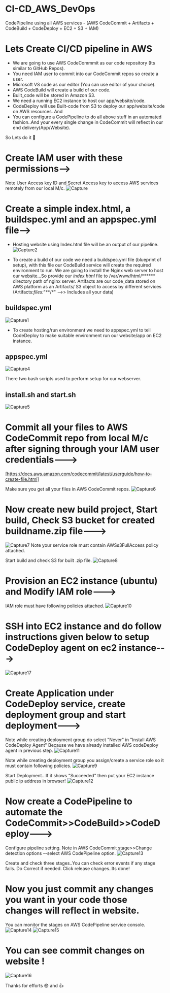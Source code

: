 # CI-CD_AWS_DevOps
CodePipeline using all AWS services - (AWS CodeCommit + Artifacts + CodeBuild + CodeDeploy + EC2 + S3 + IAM)

# Lets Create CI/CD pipeline in AWS 

- We are going to use AWS CodeCommmit as our code repository (Its similar to GitHub Repos).
- You need IAM user to commit into our CodeCommit repos so create a user.
- Microsoft VS code as our editor (You can use editor of your choice).
- AWS CodeBuild will create a build of our code.
- Built_code will be stored in Amazon S3.
- We need a running EC2 instance to host our app/website/code.
- CodeDeploy will use Built-code from S3 to deploy our app/website/code on AWS resources.
And
- You can configure a CodePipeline to do all above stuff in an automated fashion..And your every single change in CodeCommit will reflect in our end delivery(App/Website).

So Lets do it 	:hugs:

# Create IAM user with these permissions-->
   Note User Access key ID and Secret Access key to access AWS services remotely from our local M/c.
    ![Capture](https://user-images.githubusercontent.com/117350787/224547216-b813ffed-f86d-4b79-9dcc-9c2cf25afe0c.PNG)

# Create a simple index.html, a buildspec.yml and an appspec.yml file-->
   
   - Hosting website using Index.html file will be an output of our pipeline.
     ![Capture2](https://user-images.githubusercontent.com/117350787/224549271-0e6d1f7e-c445-41e5-9fb1-44426dd93337.PNG)
   
   - To create a build of our code we need a buildspec.yml file (blueprint of setup), with this file our CodeBuild service will create the required environment to run.
   We are going to install the Nginx web server to host our website...So provide our *index.html* file to /var/www/html/******  directory path of nginx server.
   Artifacts are our code_data stored on AWS platform as an Artifacts/ S3 object to access by different services 
   (Artifacts:_files:_"**/*"  -->> Includes all your data)
   
   buildspec.yml
   ---------------
   ![Capture1](https://user-images.githubusercontent.com/117350787/224547908-a7717e18-070f-4a37-887c-18712f650117.PNG)
   
   - To create hosting/run environment we need to appspec.yml to tell CodeDeploy to make suitable environment run our website/app on EC2 instance.
   
   appspec.yml
   ---------------
   ![Capture4](https://user-images.githubusercontent.com/117350787/224549811-70a9cd28-d8c4-47b9-89d9-7f7721389c29.PNG)
   
   There two bash scripts used to perform setup for our webserver.
   
   install.sh     and     start.sh
   ---------------------------------
   ![Capture5](https://user-images.githubusercontent.com/117350787/224550174-f4be6b16-030e-4d12-b19f-f88201ed90bd.PNG)
   
# Commit all your files to AWS CodeCommit repo from local M/c after signing through your IAM user credentials--->
     
   [https://docs.aws.amazon.com/codecommit/latest/userguide/how-to-create-file.html]
   
   Make sure you get all your files in AWS CodeCommit repos.
   ![Capture6](https://user-images.githubusercontent.com/117350787/224550479-0d583109-5535-423a-ae1d-f38a07caa392.PNG)
    
# Now create new build project, Start build, Check S3 bucket for created buildname.zip file--->
![Capture7](https://user-images.githubusercontent.com/117350787/224551059-0c692bb8-b1eb-413b-9125-cdce1c49fc72.PNG)
  Note your service role must contain AWSs3FullAccess policy attached.
     
 Start build and check S3 for built .zip file.
 ![Capture8](https://user-images.githubusercontent.com/117350787/224551346-eee59ec6-ddbb-48f2-9f51-7ba50dcbcbb9.PNG)
  
# Provision an EC2 instance (ubuntu) and Modify IAM role--->
IAM role must have following policies attached.
![Capture10](https://user-images.githubusercontent.com/117350787/224551996-f384eeda-2085-425b-8e6d-f67d7ed37ada.PNG)
  
# SSH into EC2 instance and do follow instructions given below to setup CodeDeploy agent on ec2 instance--->
![Capture17](https://user-images.githubusercontent.com/117350787/224555697-2deb716b-3963-4650-ba14-db33a63ff83f.PNG)

     
# Create Application under CodeDeploy service, create deployment group and start deployment--->
Note while creating deployment group do select "Never" in "Install AWS CodeDeploy Agent" Because we have already installed AWS codeDeploy agent in previous step.
![Capture11](https://user-images.githubusercontent.com/117350787/224552877-f4c4e133-1e97-407d-9e54-796910ff4909.PNG)

Note while creating deployment group you assign/create a service role so it must contain following policies.
![Capture9](https://user-images.githubusercontent.com/117350787/224551659-a0679bd0-e90d-4de1-ba3c-eadf91cbcde2.PNG)

Start Deployment...If it shows "Succeeded" then put your EC2 instance public ip address in browser!
![Capture12](https://user-images.githubusercontent.com/117350787/224553539-4f95eae9-c773-4cf4-adfa-a91a3bcbe593.PNG)
     
# Now create a CodePipeline to automate the CodeCommit>>CodeBuild>>CodeDeploy--->
Configure pipeline setting.
Note in AWS CodeCommit stage>>Change detection options --select AWS CodePipeline option.
![Capture13](https://user-images.githubusercontent.com/117350787/224554260-0801a948-5241-427f-b17a-501b59192e09.PNG)

Create and check three stages..You can check error events if any stage fails. Do Correct if needed.
Click release changes..Its done!
    
# Now you just commit any changes you want in your code those changes will reflect in website.
You can monitor the stages on AWS CodePipeline service console.
![Capture14](https://user-images.githubusercontent.com/117350787/224555035-f20936af-3bab-4407-99c3-4845b0eac4dc.PNG)
![Capture15](https://user-images.githubusercontent.com/117350787/224555142-41c27924-5497-4ef9-b9f5-3c999867e244.PNG)
     
# You can see commit changes on website !
![Capture16](https://user-images.githubusercontent.com/117350787/224555278-52657f70-f4b1-4872-a70a-9c6a1b1ce71a.PNG)

Thanks for efforts :sunglasses: and :thumbsup:

     
